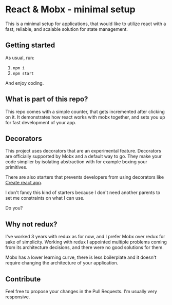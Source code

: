 # React & Mobx - minimal setup

This is a minimal setup for applications, that would like to utilize react with a fast, reliable, and scalable solution for state management.

## Getting started
As usual, run:
1. `npm i`
1. `npm start`


And enjoy coding.

## What is part of this repo?
This repo comes with a simple counter, that gets incremented after clicking on it.
It demonstrates how react works with mobx together, and sets you up for fast development of your app.

## Decorators

This project uses decorators that are an experimental feature. Decorators are officially supported by Mobx and a default way to go. They make your code simplier by isolating abstraction with for example boxing your primitives.

There are also starters that prevents developers from using decorators like [Create react app](https://facebook.github.io/create-react-app/docs/can-i-use-decorators).

I don't fancy this kind of starters because I don't need another parents to set me constraints on what I can use. 

Do you?

## Why not redux?

I've worked 3 years with redux as for now, and I prefer Mobx over redux for sake of simplicity.
Working with redux I appointed multiple problems coming from its architecture decisions, and there were no good solutions for them.

Mobx has a lower learning curve, there is less boilerplate and it doesn't require changing the architecture of your application.

## Contribute

Feel free to propose your changes in the Pull Requests. I'm usually very responsive.
